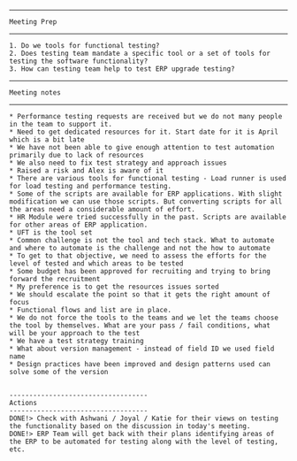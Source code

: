 ---------------------------------------
    Meeting Prep
---------------------------------------
    1. Do we tools for functional testing?
    2. Does testing team mandate a specific tool or a set of tools for testing the software functionality?
    3. How can testing team help to test ERP upgrade testing?

---------------------------------------
    Meeting notes
---------------------------------------
    * Performance testing requests are received but we do not many people in the team to support it.
    * Need to get dedicated resources for it. Start date for it is April which is a bit late 
    * We have not been able to give enough attention to test automation primarily due to lack of resources
    * We also need to fix test strategy and approach issues
    * Raised a risk and Alex is aware of it
    * There are various tools for functional testing - Load runner is used for load testing and performance testing. 
    * Some of the scripts are available for ERP applications. With slight modification we can use those scripts. But converting scripts for all the areas need a considerable amount of effort.
    * HR Module were tried successfully in the past. Scripts are available for other areas of ERP application. 
    * UFT is the tool set
    * Common challenge is not the tool and tech stack. What to automate and where to automate is the challenge and not the how to automate
    * To get to that objective, we need to assess the efforts for the level of tested and which areas to be tested
    * Some budget has been approved for recruiting and trying to bring forward the recruitment
    * My preference is to get the resources issues sorted
    * We should escalate the point so that it gets the right amount of focus
    * Functional flows and list are in place. 
    * We do not force the tools to the teams and we let the teams choose the tool by themselves. What are your pass / fail conditions, what will be your approach to the test
    * We have a test strategy training
    * What about version management - instead of field ID we used field name 
    * Design practices have been improved and design patterns used can solve some of the version


    -----------------------------------
    Actions 
    -----------------------------------
    DONE!> Check with Ashwani / Joyal / Katie for their views on testing the functionality based on the discussion in today's meeting. 
    DONE!> ERP Team will get back with their plans identifying areas of the ERP to be automated for testing along with the level of testing, etc. 

